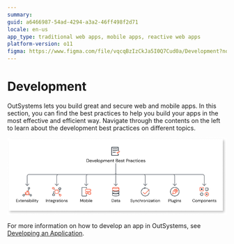 ```yaml
---
summary:
guid: a6466987-54ad-4294-a3a2-46ff498f2d71
locale: en-us
app_type: traditional web apps, mobile apps, reactive web apps
platform-version: o11
figma: https://www.figma.com/file/vqcqBzIzCkJa5I0Q7Cud0a/Development?node-id=147:324
---
```

# Development

OutSystems lets you build great and secure web and mobile apps. In this section, you can find the best practices to help you build your apps in the most effective and efficient way. Navigate through the contents on the left to learn about the development best practices on different topics.

![Diagram illustrating the development best practices categories including Extensibility, Integrations, Mobile, Data, Synchronization, Plugins, and Components.](images/development-best-practices-diag.png "Development Best Practices Diagram")

For more information on how to develop an app in OutSystems, see [Developing an Application](https://success.outsystems.com/documentation/11/developing_an_application/).
